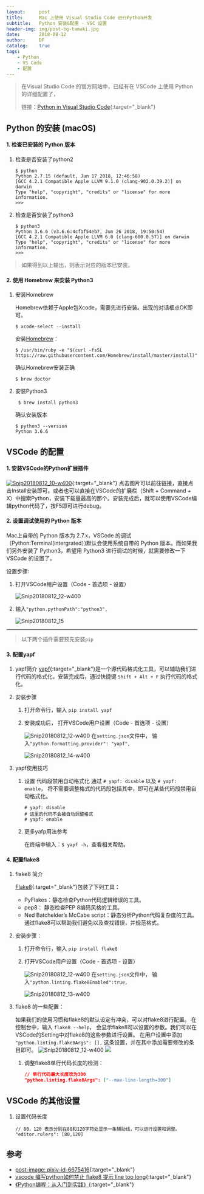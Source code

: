 ```yaml
---
layout:     post
title:      Mac 上使用 Visual Studio Code 进行Python开发
subtitle:   Python 安装&配置 - VSC 设置
header-img: img/post-bg-tamaki.jpg
date:       2018-08-12
author:     DF
catalog:    true
tags:
    - Python
    - VS Codo
    - 配置
---
```


>在Visual Studio Code 的官方网站中，已经有在 VSCode 上使用 Python 的详细配置了， 
>
>链接：[Python in Visual Studio Code](https://code.visualstudio.com/docs/languages/python){:target="_blank"}


## Python 的安装 (macOS)
#### 1. 检查已安装的 Python 版本

1. 检查是否安装了python2

    ```
    $ python
    Python 2.7.15 (default, Jun 17 2018, 12:46:58) 
    [GCC 4.2.1 Compatible Apple LLVM 9.1.0 (clang-902.0.39.2)] on darwin
    Type "help", "copyright", "credits" or "license" for more information.
    >>> 
    ```

2. 检查是否安装了python3

    ```
    $ python3
    Python 3.6.6 (v3.6.6:4cf1f54eb7, Jun 26 2018, 19:50:54) 
    [GCC 4.2.1 Compatible Apple LLVM 6.0 (clang-600.0.57)] on darwin
    Type "help", "copyright", "credits" or "license" for more information.
    >>> 
    ```

> 如果得到以上输出，则表示对应的版本已安装。

#### 2. 使用 Homebrew 来安装 Python3

1. 安装Homebrew

    Homebrew依赖于Apple包Xcode，需要先进行安装。出现的对话框点OK即可。
    
    ```
    $ xcode-select --install
    ```
    
    安装[Homebrew](https://brew.sh/index_zh-cn)：
    
    ```
    $ /usr/bin/ruby -e "$(curl -fsSL https://raw.githubusercontent.com/Homebrew/install/master/install)"
    ```

    确认Homebrew安装正确
    
    ```
    $ brew doctor
    ```
    
2. 安装Python3

    ```
     $ brew install python3
    ```
    确认安装版本

    ```
    $ python3 --version
    Python 3.6.6
    ```


## VSCode 的配置

#### 1. 安装VSCode的Python扩展插件

<!--[](){:target="_blank"}-->
[ ![Snip20180812_10-w400](/img/Snip20180812_10.png)](https://marketplace.visualstudio.com/items?itemName=ms-python.python){:target="_blank"}
    点击图片可以前往链接，直接点击Install安装即可。或者也可以直接在VSCode的扩展栏（Shift + Command + X）中搜索Python，安装下载量最高的那个。安装完成后，就可以使用VSCode编辑python代码了，按F5即可进行debug。

#### 2. 设置调试使用的 Python 版本

Mac上自带的 Python 版本为 2.7.x，VSCode 的调试（Python:Terminal(intergrated）)默认会使用系统自带的 Python 版本。而如果我们另外安装了 Python3，希望用 Python3 进行调试的时候，就需要修改一下  VSCode 的设置了。

设置步骤:
1. 打开VSCode用户设置（Code - 首选项 - 设置）    
    
    ![Snip20180812_12-w400](/img/Snip20180812_12.png)
    
2. 输入`"python.pythonPath":"python3",`
    
    ![Snip20180812_15](/img/Snip20180812_15.png)

---
> 以下两个插件需要预先安装`pip`

<!--MarkDown 加锚点-->

#### 3. 配置yapf
    
1. yapf简介
    [yapf](https://github.com/google/yapf){:target="_blank"}是一个源代码格式化工具，可以辅助我们进行代码的格式化，安装完成后，通过快捷键 `Shift + Alt + F` 执行代码的格式化。
    
1. 安装步骤

    1. 打开命令行，输入 `pip install yapf`
    
    2. 安装成功后， 打开VSCode用户设置（Code - 首选项 - 设置）
        
        ![Snip20180812_12-w400](/img/Snip20180812_12.png)
        在`setting.json`文件中， 输入`"python.formatting.provider": "yapf",`
        
        ![Snip20180812_14-w400](/img/Snip20180812_14.png)

1. yapf使用技巧
    1. 设置 代码段禁用自动格式化
        通过 `# yapf: disable` 以及 `# yapf: enable`， 将不需要调整格式的代码段包括其中，即可在某些代码段禁用自动格式化。
        ```
        # yapf: disable
        # 这里的代码不会被自动调整格式
        # yapf: enable
        ```
        
    2. 更多yafp用法参考
        
        在终端中输入：`$ yapf -h`，查看相关帮助。

#### 4. 配置flake8

1. flake8 简介
    
    [Flake8](https://pypi.org/project/flake8/){:target="_blank"}包装了下列工具：
        
    - PyFlakes：静态检查Python代码逻辑错误的工具。
    - pep8： 静态检查PEP 8编码风格的工具。
    - Ned Batchelder’s McCabe script：静态分析Python代码复杂度的工具。
    通过flake8可以帮助我们避免以及查找错误，并规范格式。
    
2. 安装步骤：
    1. 打开命令行，输入 `pip install flake8`
    2. 打开VSCode用户设置（Code - 首选项 - 设置）
        
        ![Snip20180812_12-w400](/img/Snip20180812_12.png)
        在`setting.json`文件中， 输入`"python.linting.flake8Enabled":true,`
        
        ![Snip20180812_13-w400](/img/Snip20180812_13.png)

3. flake8 的一些配置：
    
    如果我们的使用习惯和flake8的默认设定有冲突，可以对flake8进行配置。
    在控制台中，输入 `flake8 --help`， 会显示flake8可以设置的参数。我们可以在VSCode的Setting中对flake8的这些参数进行设置。
    在用户设置中添加 `"python.linting.flake8Args": [],` 这条设置，并在其中添加需要修改的条目即可。
    ![Snip20180812_12-w400](/img/Snip20180812_12.png)
    ![](/img/15349299826024.jpg)
    
    1. 调整flake8单行代码长度的检测：
        
        ```json
        // 单行代码最大长度改为300
        "python.linting.flake8Args": ["--max-line-length=300"]
        ```

## VSCode 的其他设置

1. 设置代码长度
    
    ```
    // 80，120 表示分别在80和120字符处显示一条辅助线，可以进行设置和调整。
    "editor.rulers": [80,120]
    ```
    
## 参考

- [post-image: pixiv-id-6675416](https://www.pixiv.net/member.php?id=6675416){:target="_blank"}
- [vscode 编写python如何禁止 flake8 提示 line too long](https://www.cnblogs.com/tangxin-blog/p/6065017.html){:target="_blank"}
- [《Python编程：从入门到实践》](https://book.douban.com/subject/26829016/){:target="_blank"}